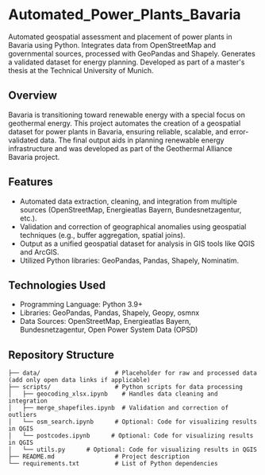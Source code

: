 # Automated_Power_Plants_Bavaria
Automated geospatial assessment and placement of power plants in Bavaria using Python. Integrates data from OpenStreetMap and governmental sources, processed with GeoPandas and Shapely. Generates a validated dataset for energy planning. Developed as part of a master's thesis at the Technical University of Munich.
## Overview
Bavaria is transitioning toward renewable energy with a special focus on geothermal energy. This project automates the creation of a geospatial dataset for power plants in Bavaria, ensuring reliable, scalable, and error-validated data. The final output aids in planning renewable energy infrastructure and was developed as part of the Geothermal Alliance Bavaria project.
## Features
* Automated data extraction, cleaning, and integration from multiple sources (OpenStreetMap, Energieatlas Bayern, Bundesnetzagentur, etc.).
* Validation and correction of geographical anomalies using geospatial techniques (e.g., buffer aggregation, spatial joins).
* Output as a unified geospatial dataset for analysis in GIS tools like QGIS and ArcGIS.
* Utilized Python libraries: GeoPandas, Pandas, Shapely, Nominatim.
## Technologies Used
* Programming Language: Python 3.9+
* Libraries: GeoPandas, Pandas, Shapely, Geopy, osmnx
* Data Sources: OpenStreetMap, Energieatlas Bayern, Bundesnetzagentur, Open Power System Data (OPSD)
## Repository Structure
```
├── data/                     # Placeholder for raw and processed data (add only open data links if applicable)
├── scripts/                  # Python scripts for data processing
│   ├── geocoding_xlsx.ipynb    # Handles data cleaning and integration
│   ├── merge_shapefiles.ipynb  # Validation and correction of outliers
│   └── osm_search.ipynb      # Optional: Code for visualizing results in QGIS
│   └── postcodes.ipynb      # Optional: Code for visualizing results in QGIS
│   └── utils.py      # Optional: Code for visualizing results in QGIS
├── README.md                 # Project description
└── requirements.txt          # List of Python dependencies
```
